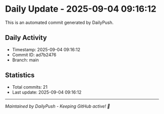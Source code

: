 # Daily Update - 2025-09-04 09:16:12

This is an automated commit generated by DailyPush.

## Daily Activity
- Timestamp: 2025-09-04 09:16:12
- Commit ID: ad7b2476
- Branch: main

## Statistics
- Total commits: 21
- Last update: 2025-09-04 09:16:12

---
*Maintained by DailyPush - Keeping GitHub active! 🚀*

